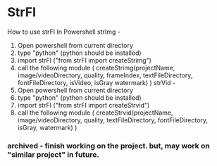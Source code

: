 # StrFI

How to use strFI In Powershell
strImg -
1. Open powershell from current directory
2. type "python" (python should be installed)
3. import strFI ("from strFI import createStrimg")
4. call the following module ( createStrimg(projectName, image/videoDirectory, quality, frameIndex, textFileDirectory, fontFileDirectory, isVideo, isGray watermark) )
strVid -
1. Open powershell from current directory
2. type "python" (python should be installed)
3. import strFI ("from strFI import createStrvid")
4. call the following module ( createStrvid(projectName, image/videoDirectory, quality, textFileDirectory, fontFileDirectory, isGray, watermark) )

### archived - finish working on the project. but, may work on "similar project" in future.
